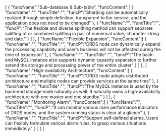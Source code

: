 [
	{
		"funcName":"Sub-database & Sub-table",
		"funcContent":[
			{
				"funcName":"",
				"funcTitle":"",
				"funcP":"Sharding can be automatically realized through simple definition, transparent to the service, and the application does not need to be changed"
			},
			{
				"funcName":"",
				"funcTitle":"",
				"funcP":"The flexible and diverse splitting method can support separate splitting of or combined splitting in pair of numerical value, character string and date."
			}
		]
	},
	{
		"funcName":"Flexible Expansion",
		"funcContent":[
			{
				"funcName":"",
				"funcTitle":"",
				"funcP":"DRDS node can dynamically expand the processing capability and user’s business will not be affected during the time of expansion"
			},
			{
				"funcName":"",
				"funcTitle":"",
				"funcP":"The back-end MySQL instance also supports dynamic capacity expansion to further extend the storage and processing power of the entire cluster"
			}
		]
	},
	{
		"funcName":"High-availability Architecture",
		"funcContent":[
			{
				"funcName":"",
				"funcTitle":"",
				"funcP":"DRDS node adopts distributed architecture and multiple nodes can provide services at the same time"
			},
			{
				"funcName":"",
				"funcTitle":"",
				"funcP":"The MySQL instance is used by the back-end storage node naturally as well. It naturally owns a high-availability architecture with one master and one standby."
			}
		]
	},
	{
		"funcName":"Monitoring Alarm",
		"funcContent":[
			{
				"funcName":"",
				"funcTitle":"",
				"funcP":"It can monitor various main performance indicators of DRDS nodes, and the system running status is clear at a glance"
			},
			{
				"funcName":"",
				"funcTitle":"",
				"funcP":"Support self-defined alarms. Users can flexibly formulate various alarm rules, to grasp various situations immediately."
			}
		]
	}
]
